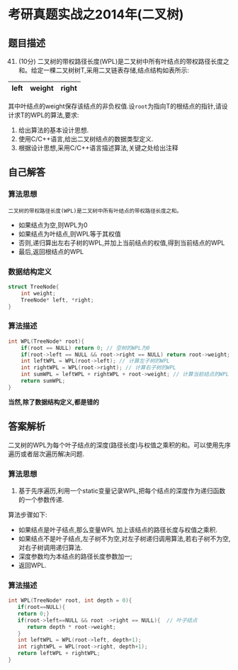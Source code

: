 # 考研真题实战之2014年(二叉树)

## 题目描述

41. (10分) 二叉树的带权路径长度(WPL)是二叉树中所有叶结点的带权路径长度之和。给定一棵二叉树树T,采用二叉链表存储,结点结构如表所示:


| left | weight | right |
| ---- | ------ | ----- |

其中叶结点的weight保存该结点的非负权值.设`root`为指向T的根结点的指针,请设计求T的WPL的算法,要求:

1. 给出算法的基本设计思想.
2. 使用C/C++语言,给出二叉树结点的数据类型定义.
3. 根据设计思想,采用C/C++语言描述算法,关键之处给出注释

## 自己解答

### 算法思想
    二叉树的带权路径长度(WPL)是二叉树中所有叶结点的带权路径长度之和。

- 如果结点为空,则WPL为0
- 如果结点为叶结点,则WPL等于其权值
- 否则,递归算出左右子树的WPL,并加上当前结点的权值,得到当前结点的WPL
- 最后,返回根结点的WPL

### 数据结构定义

```c++
struct TreeNode{
    int weight;
    TreeNode* left, *right;
}
```

### 算法描述


```c++
int WPL(TreeNode* root){
    if(root == NULL) return 0; // 空树的WPL为0
    if(root->left == NULL && root->right == NULL) return root->weight; // 叶结点的WPL等于其权值
    int leftWPL = WPL(root->left); // 计算左子树的WPL
    int rightWPL = WPL(root->right); // 计算右子树的WPL
    int sumWPL = leftWPL + rightWPL + root->weight; // 计算当前结点的WPL
    return sumWPL;
}
```
**当然,除了数据结构定义,都是错的**
##  答案解析
二叉树的WPL为每个叶子结点的深度(路径长度)与权值之乘积的和。可以使用先序遍历或者层次遍历解决问题.

### 算法思想
1. 基于先序遍历,利用一个static变量记录WPL,把每个结点的深度作为递归函数的一个参数传递.

算法步骤如下:
- 如果结点是叶子结点,那么变量WPL 加上该结点的路径长度与权值之乘积.
- 如果结点不是叶子结点,左子树不为空,对左子树递归调用算法,若右子树不为空,对右子树调用递归算法.
- 深度参数均为本结点的路径长度参数加一;
- 返回WPL.

### 算法描述

```c++
int WPL(TreeNode* root, int depth = 0){
   if(root==NULL){
   return 0;}
   if(root->left==NULL && root ->right == NULL){  // 叶子结点
      return depth * root->weight;
   }
   int leftWPL = WPL(root->left, depth+1);
   int rightWPL = WPL(root->right, depth+1);
   return leftWPL + rightWPL;
}
   
```


















